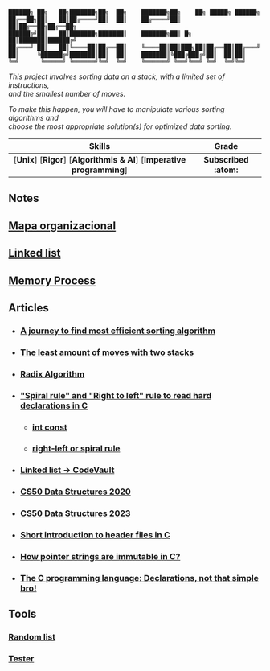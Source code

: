 ```
██████╗ ██╗   ██╗███████╗██╗  ██╗    ███████╗██╗    ██╗ █████╗ ██████╗
██╔══██╗██║   ██║██╔════╝██║  ██║    ██╔════╝██║    ██║██╔══██╗██╔══██╗
██████╔╝██║   ██║███████╗███████║    ███████╗██║ █╗ ██║███████║██████╔╝
██╔═══╝ ██║   ██║╚════██║██╔══██║    ╚════██║██║███╗██║██╔══██║██╔═══╝
██║     ╚██████╔╝███████║██║  ██║    ███████║╚███╔███╔╝██║  ██║██║
╚═╝      ╚═════╝ ╚══════╝╚═╝  ╚═╝    ╚══════╝ ╚══╝╚══╝ ╚═╝  ╚═╝╚═╝
```

*This project involves sorting data on a stack, with a limited set of instructions,\
and the smallest number of moves.*

*To make this happen, you will have to manipulate various sorting algorithms and\
choose the most appropriate solution(s) for optimized data sorting.*

 Skills | Grade |
:------:|:-----:|
[**Unix**] [**Rigor**] [**Algorithmis & AI**] [**Imperative programming**] | **Subscribed :atom:**

## Notes
## [Mapa organizacional](./dcs/mapa_org.md)
## [Linked list](./dcs/linked_list.md)
## [Memory Process](./dcs/memory_process.png)
## Articles
- ### [A journey to find most efficient sorting algorithm](https://medium.com/@ayogun/push-swap-c1f5d2d41e97)
- ### [The least amount of moves with two stacks](https://medium.com/@jamierobertdawson/push-swap-the-least-amount-of-moves-with-two-stacks-d1e76a71789a)
- ### [Radix Algorithm](https://www.geeksforgeeks.org/radix-sort/)
- ### ["Spiral rule" and "Right to left" rule to read hard declarations in C](https://riptutorial.com/c/example/18833/using-the-right-left-or-spiral-rule-to-decipher-c-declaration)
  - ### [int const](https://stackoverflow.com/questions/1143262/what-is-the-difference-between-const-int-const-int-const-and-int-const)
  - ### [right-left or spiral rule](https://riptutorial.com/c/example/18833/using-the-right-left-or-spiral-rule-to-decipher-c-declaration)
- ### [Linked list -> CodeVault](https://www.youtube.com/playlist?list=PLfqABt5AS4FmXeWuuNDS3XGENJO1VYGxl)
- ### [CS50 Data Structures 2020](https://youtu.be/2T-A_GFuoTo?si=gN5tv-ietP6OSMAT)
- ### [CS50 Data Structures 2023](https://www.youtube.com/live/X8h4dq9Hzq8?si=H4kYNn6rGhwWWI4h)
- ### [Short introduction to header files in C](https://www.youtube.com/watch?v=u1e0gLoz1SU)
- ### [How pointer strings are immutable in C?](https://www.youtube.com/watch?v=RbcAHJOWVzw)
- ### [ The C programming language: Declarations, not that simple bro!](https://www.youtube.com/watch?v=WksGf6DKwXA)
## Tools
### [Random list](https://www.random.org/integer-sets/?sets=1&num=500&min=1&max=2000&seqnos=on&order=index&format=html&rnd=new)
### [Tester](https://github.com/LeoFu9487/push_swap_tester)

